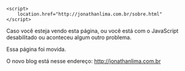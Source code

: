 <!DOCTYPE html>
<html lang="en">
<head>
	<meta charset="UTF-8">
	<title>Jonathan Lima - Interface Designer | Front-end Developer</title>

	<script>
		location.href="http://jonathanlima.com.br/sobre.html"
	</script>
</head>
<body>

<p>Caso você esteja vendo esta página, ou você está com o JavaScript desabilitado ou aconteceu algum outro problema.</p>

<p>Essa página foi movida.</p>

<p>O novo blog está nesse endereço: <a href="http://jonathanlima.com.br">http://jonathanlima.com.br</a></p>
	
</body>
</html>
 
